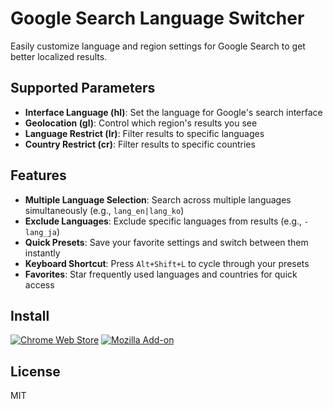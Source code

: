 # Google Search Language Switcher

Easily customize language and region settings for Google Search to get better localized results.

## Supported Parameters
- **Interface Language (hl)**: Set the language for Google's search interface
- **Geolocation (gl)**: Control which region's results you see
- **Language Restrict (lr)**: Filter results to specific languages
- **Country Restrict (cr)**: Filter results to specific countries

## Features
- **Multiple Language Selection**: Search across multiple languages simultaneously (e.g., `lang_en|lang_ko`)
- **Exclude Languages**: Exclude specific languages from results (e.g., `-lang_ja`)
- **Quick Presets**: Save your favorite settings and switch between them instantly
- **Keyboard Shortcut**: Press `Alt+Shift+L` to cycle through your presets
- **Favorites**: Star frequently used languages and countries for quick access

## Install

[![Chrome Web Store](https://img.shields.io/chrome-web-store/v/konbjnfkcggihgllcmcgmdfjjdgnpdak.svg)](https://chromewebstore.google.com/detail/google-search-language-sw/konbjnfkcggihgllcmcgmdfjjdgnpdak)
[![Mozilla Add-on](https://img.shields.io/amo/v/google-search-lang-switcher.svg)](https://addons.mozilla.org/addon/google-search-lang-switcher/)

## License

MIT
